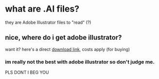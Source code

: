 # what are .AI files?
they are Adobe Illustrator files to "read" (?)
## nice, where do i get adobe illustrator?
want it? here's a direct [download link](https://adobe.com/ca/products/illustrator.html), costs apply (for buying)
### im really not the best with adobe illustrator so don't judge me.
PLS DONT I BEG YOU
